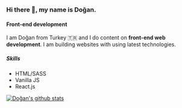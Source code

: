 ### Hi there 👋, my name is Doğan.
#### Front-end development

I am Doğan from Turkey 🇹🇷 and I do content on **front-end web development**. I am building websites with using latest technologies. 

##### Skills

- HTML/SASS
- Vanilla JS
- React.js

[![Doğan's github stats](https://github-readme-stats.vercel.app/api?username=doganozgur)](https://github.com/anuraghazra/github-readme-stats)
